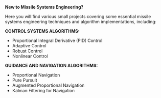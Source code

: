 **New to Missile Systems Engineering?**

Here you will find various small projects covering some 
essential missile systems engineering techniques and 
algorithm implementations, including:

**CONTROL SYSTEMS ALGORITHMS:**

- Proportional Integral Derivative (PID) Control
- Adaptive Control 
- Robust Control
- Nonlinear Control

**GUIDANCE AND NAVIGATION ALGORITHMS:**

- Proportional Navigation 
- Pure Pursuit
- Augmented Proportional Navigation
- Kalman Filtering for Navigation
